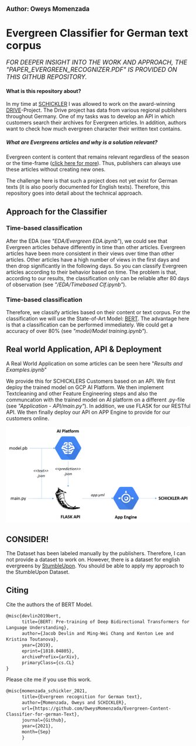 <big><b> Author: Oweys Momenzada </big></b>

# Evergreen Classifier for German text corpus
<big><i> FOR DEEPER INSIGHT INTO THE WORK AND APPROACH, THE "PAPER_EVERGREEN_RECOGNIZER.PDF" IS PROVIDED ON THIS GITHUB REPOSITORY. </i></big>

#### What is this repository about?
In my time at <a href="https://www.schickler.de/">SCHICKLER</a> I was allowed to work on the award-winning <a href="https://www.presseportal.de/pm/8218/4932175">DRIVE</a>-Project.
The Drive project has data from various regional publishers throughout Germany. 
One of my tasks was to develop an API in which customers search their archives for Evergreen articles. In addition, authors want to check how much evergreen character their written text contains.

##### What are Evergreens articles and why is a solution relevant?

Evergreen content is content that remains relevant regardless of the season or the time-frame (<a href="https://www.brainlabsdigital.com/blog/what-is-evergreen-content/#:~:text=Evergreen%20content%20definition,that%20never%20lose%20their%20leaves.">click here for more</a>). Thus, publishers can always use these articles without creating new ones. 

The challenge here is that such a project does not yet exist for German texts (it is also poorly documented for English texts). 
Therefore, this repository goes into detail about the technical approach. 

## Approach for the Classifier

### Time-based classification
After the EDA (see <i>"EDA/Evergreen EDA.ipynb"</i>), we could see that Evergreen articles behave differently in time than other articles. Evergreen articles have been more consistent in their views over time than other articles. Other articles have a high number of views in the first days and then drop significantly in the following days. So you can classify Evergreen articles according to their behavior based on time. The problem is that, according to our results, the classification only can be reliable after 80 days of observation (see <i>"/EDA/Timebased Clf.ipynb"</i>). 

### Time-based classification
Therefore, we classify articles based on their content or text corpus. For the classification we will use the State-of-Art Model: <a href="https://arxiv.org/abs/1810.04805">BERT</a>. The advantage here is that a classification can be performed immediately. We could get a accuracy of over 80% (see <i>"model/Model training.ipynb"</i>). 


## Real world Application, API & Deployment

A Real World Application on some articles can be seen  here "<i>Results and Examples.ipynb</i>"

We provide this for SCHICKLERS Customers based on an API. We first deploy the trained model on GCP AI Platform. We then implement Textcleaning and other Feature Engineering steps and also the communcation with the trained model on AI platform on a different .py-file (see <i>"Application - API/main.py"</i>). In addition, we use FLASK for our RESTful API. We then finally deploy our API on APP Engine to provide for our customers online. 

![Workflow](https://github.com/OweysMomenzada/Evergreen-Content-Classifier-for-german-Text/blob/main/EDA/images/Workflow.png)

## CONSIDER!
The Dataset has been labeled manually by the publishers. Therefore, I can not provide a dataset to work on. However, there is a dataset for english evergreens
by <a href="https://www.kaggle.com/c/stumbleupon">StumbleUpon</a>. You should be able to apply my approach to the StumbleUpon Dataset.

## Citing

Cite the authors the of BERT Model.
``` 
@misc{devlin2019bert,
      title={BERT: Pre-training of Deep Bidirectional Transformers for Language Understanding}, 
      author={Jacob Devlin and Ming-Wei Chang and Kenton Lee and Kristina Toutanova},
      year={2019},
      eprint={1810.04805},
      archivePrefix={arXiv},
      primaryClass={cs.CL}
}
```

Please cite me if you use this work.
```
@misc{momenzada_schickler_2021, 
      title={Evergreen recognition for German text}, 
      author={Momenzada, Oweys and SCHICKLER}, 
      url={https://github.com/OweysMomenzada/Evergreen-Content-Classifier-for-german-Text}, 
      journal={Github}, 
      year={2021}, 
      month={Sep}
      } 
```
